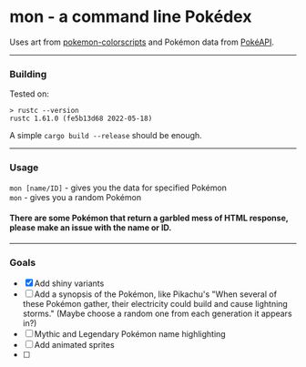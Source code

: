 # mon - a command line Pokédex

Uses art from [pokemon-colorscripts](https://gitlab.com/phoneybadger/pokemon-colorscripts) and Pokémon data from [PokéAPI](https://pokeapi.co).
___
### Building

Tested on:
```
> rustc --version
rustc 1.61.0 (fe5b13d68 2022-05-18)
```

A simple `cargo build --release` should be enough.

___
### Usage

`mon [name/ID]` - gives you the data for specified Pokémon\
`mon` - gives you a random Pokémon

#### There are some Pokémon that return a garbled mess of HTML response, please make an issue with the name or ID.
___

### Goals

- [x] Add shiny variants
- [ ] Add a synopsis of the Pokémon, like Pikachu's "When several of these Pokémon gather, their electricity could build and cause lightning storms." (Maybe choose a random one from each generation it appears in?)
- [ ] Mythic and Legendary Pokémon name highlighting
- [ ] Add animated sprites
- [ ] 

